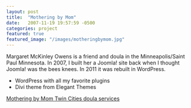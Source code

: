 ```yaml
---
layout: post
title:  "Mothering by Mom"
date:   2007-11-19 19:57:59 -0500
categories: project
featured: true
featured_image: "/images/motheringbymom.jpg" 
---
```

Margaret McKinley Owens is a friend and doula in the Minneapolis/Saint Paul Minnesota. In 2007, I built her a Joomla! site back when I thought Joomla! was the bees knees. In 2011 it was rebuilt in WordPress.

* WordPress with all my favorite plugins
* Divi theme from Elegant Themes

[Mothering by Mom Twin Cities doula services](http://motheringbymom.com/)
